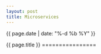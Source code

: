 ```yaml
---
layout: post
title: Microservices
---
```


<p class="meta">{{ page.date | date: "%-d %b %Y" }}</p>
{{ page.title }}
================
